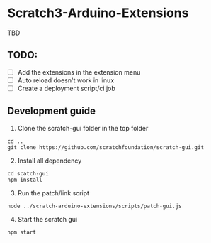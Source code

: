 # Scratch3-Arduino-Extensions

TBD


## TODO:

- [ ] Add the extensions in the extension menu
- [ ] Auto reload doesn't work in linux
- [ ] Create a deployment script/ci job

## Development guide

1. Clone the scratch-gui folder in the top folder

```
cd ..
git clone https://github.com/scratchfoundation/scratch-gui.git
```

2. Install all dependency 

```
cd scatch-gui
npm install
```

3. Run the patch/link script

```
node ../scratch-arduino-extensions/scripts/patch-gui.js
```

4. Start the scratch gui
```
npm start
```
